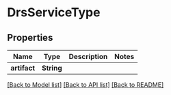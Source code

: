 # DrsServiceType

## Properties

Name | Type | Description | Notes
------------ | ------------- | ------------- | -------------
**artifact** | **String** |  | 

[[Back to Model list]](../README.md#documentation-for-models) [[Back to API list]](../README.md#documentation-for-api-endpoints) [[Back to README]](../README.md)


